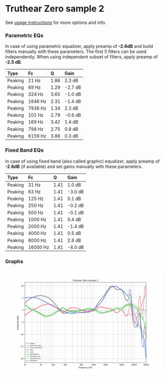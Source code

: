 # Truthear Zero sample 2
See [usage instructions](https://github.com/jaakkopasanen/AutoEq#usage) for more options and info.

### Parametric EQs
In case of using parametric equalizer, apply preamp of **-2.6dB** and build filters manually
with these parameters. The first 5 filters can be used independently.
When using independent subset of filters, apply preamp of **-2.5 dB**.

| Type    | Fc      |    Q | Gain    |
|:--------|:--------|:-----|:--------|
| Peaking | 21 Hz   | 1.86 | 2.3 dB  |
| Peaking | 69 Hz   | 1.29 | -2.7 dB |
| Peaking | 324 Hz  | 3.65 | -1.0 dB |
| Peaking | 1646 Hz | 2.31 | -1.4 dB |
| Peaking | 7936 Hz | 1.34 | 2.3 dB  |
| Peaking | 101 Hz  | 2.79 | -0.6 dB |
| Peaking | 169 Hz  | 3.42 | 1.4 dB  |
| Peaking | 798 Hz  | 2.75 | 0.8 dB  |
| Peaking | 6159 Hz | 3.88 | 0.3 dB  |

### Fixed Band EQs
In case of using fixed band (also called graphic) equalizer, apply preamp of **-2.8dB**
(if available) and set gains manually with these parameters.

| Type    | Fc       |    Q | Gain    |
|:--------|:---------|:-----|:--------|
| Peaking | 31 Hz    | 1.41 | 1.0 dB  |
| Peaking | 63 Hz    | 1.41 | -3.0 dB |
| Peaking | 125 Hz   | 1.41 | 0.1 dB  |
| Peaking | 250 Hz   | 1.41 | -0.2 dB |
| Peaking | 500 Hz   | 1.41 | -0.1 dB |
| Peaking | 1000 Hz  | 1.41 | 0.4 dB  |
| Peaking | 2000 Hz  | 1.41 | -1.4 dB |
| Peaking | 4000 Hz  | 1.41 | 0.5 dB  |
| Peaking | 8000 Hz  | 1.41 | 2.8 dB  |
| Peaking | 16000 Hz | 1.41 | -4.0 dB |

### Graphs
![](./Truthear%20Zero%20sample%202.png)